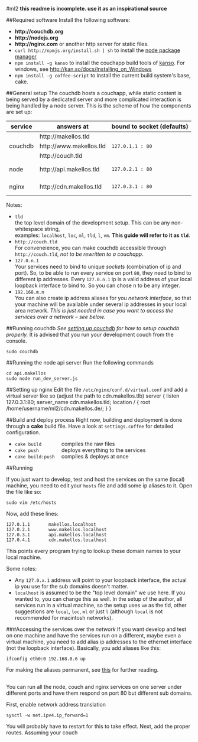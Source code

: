 #ml2
__this readme is incomplete. use it as an inspirational source__

##Required software
Install the following software:

* __http://couchdb.org__ 
* __http://nodejs.org__
* __http://nginx.com__ or another http server for static files.
* `curl http://npmjs.org/install.sh | sh` to install the [node package manager](__http://npmjs.org__)
* `npm install -g kanso` to install the couchapp build tools of [kanso](__http://kan.so__). For windows,
see http://kan.so/docs/Installing_on_Windows
* `npm install -g coffee-script` to install the current build system's base, cake.

##General setup
The couchdb hosts a couchapp, while static content is being served by a dedicated
server and more complicated interaction is being handled by a node server. 
This is the scheme of how the components are set up:

<table>  
    <thead>
        <tr><th>service</th><th>answers at</th><th>bound to socket (defaults)</th></tr>
    </thead>
    <tbody>
        <tr><td rowspan="3">couchdb</td>
            <td>http://makellos.tld</td>
            <td rowspan="3"><pre>127.0.1.1 : 80</pre></td>
        </tr>
        <tr><td>http://www.makellos.tld</td></tr>
        <tr><td>http://couch.tld</td></tr>
        <tr><td>node</td>
            <td>http://api.makellos.tld</td>
            <td><pre>127.0.2.1 : 80</pre></td>
        </tr>
        <tr><td>nginx</td>
            <td>http://cdn.makellos.tld</td>
            <td><pre>127.0.3.1 : 80</pre></td>
        </tr>
    </tbody>

</table>

Notes: 

* `tld`  
the top level domain of the development setup. This can be any non-whitespace string,  
examples: `localhost`, `loc`, `ml`, `tld`, `l`, `vm`. __This guide will refer to it as `tld`__.
* `http://couch.tld`  
For conveneience, you can make couchdb accessible through `http://couch.tld`, _not to be rewritten
to a couchapp_.
* `127.0.n.1`  
Your services need to bind to unique _sockets_ (combination of ip and port).
So, to be able to run every service on port `80`, they need to bind to different ip addresses. Every 
`127.0.n.1` ip is a valid address of your local loopback interface to bind to. So you can chose n to be 
any integer.
* `192.168.m.n`  
You can also create ip address aliases for you _network interface_, so that your 
machine will be available under several ip addresses in your local area network. 
_This is just needed in case you want to access the services over a network – see below._


##Running couchdb
_See [setting up couchdb](ml2/wiki/couchdb) for how to setup couchdb properly._
It is advised that you run your development couch from the console.

    sudo couchdb

##Running the node api server
Run the following commands

    cd api.makellos
    sudo node run_dev_server.js
    
##Setting up nginx
Edit the file `/etc/nginx/conf.d/virtual.conf` and add a virtual server like so (adjust the path to cdn.makellos.tlb)
    server {
        listen  127.0.3.1:80;
        server_name cdn.makellos.tld;
        location / {
                root /home/username/ml2/cdn.makellos.de/;
        }
    }

##Build and deploy process
Right now, building and deployment is done through a __cake__ build file. Have a look at `settings.coffee` 
for detailed configuration. 

* `cake build       ` compiles the raw files
* `cake push        ` deploys everything to the services
* `cake build:push  ` compiles & deploys at once



##Running

If you just want to develop, test and host the services on the same (local) machine, 
you need to edit your `hosts` file and add some ip aliases to it. Open the file like so:

    sudo vim /etc/hosts

Now, add these lines:

    127.0.1.1       makellos.localhost
    127.0.2.1       www.makellos.localhost
    127.0.3.1       api.makellos.localhost
    127.0.4.1       cdn.makellos.localhost

This points every program trying to lookup these domain names to your local machine. 

Some notes: 

* Any `127.0.x.1` address will point to your loopback interface, the actual 
ip you use for the sub domains doesn't matter.
* `localhost` is assumed to be the "top level domain" we use here. If you wanted to, 
you can change this as well. In the setup of the author, all services run in a virtual machine,
so the setup uses `vm` as the tld, other suggestions are `local`, `loc`, `ml` 
or just `l` (although `local` is not recommended for macintosh networks).


###Accessing the services over the _network_
If you want develop and test on one machine and have the services run on a different, 
maybe even a virtual machine, you need to add alias ip addresses to the ethernet interface 
(not the loopback interface). Basically, you add aliases like this:

    ifconfig eth0:0 192.168.0.6 up
    
For making the aliases permanent, see [this](http://www.cyberciti.biz/faq/linux-creating-or-adding-new-network-alias-to-a-network-card-nic/)
for further reading. 

##
You can run all the node, couch and nginx services on one server under different ports and 
have them respond on port 80 but different sub domains.

First, enable network address translation

    sysctl -w net.ipv4.ip_forward=1
    
You will probably have to restart for this to take effect.
Next, add the proper routes. Assuming your couch 








